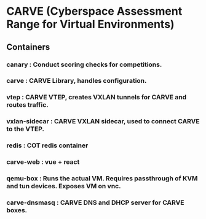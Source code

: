 # CARVE (Cyberspace Assessment Range for Virtual Environments)

## Containers
### canary : Conduct scoring checks for competitions. 
### carve : CARVE Library, handles configuration.
### vtep : CARVE VTEP, creates VXLAN tunnels for CARVE and routes traffic.
### vxlan-sidecar : CARVE VXLAN sidecar, used to connect CARVE to the VTEP.
### redis : COT redis container
### carve-web : vue + react 
### qemu-box : Runs the actual VM. Requires passthrough of KVM and tun devices. Exposes VM on vnc.
### carve-dnsmasq : CARVE DNS and DHCP server for CARVE boxes.